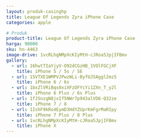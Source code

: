 ```yaml
---
layout: produk-casinghp
title: League Of Legends Zyra iPhone Case
categories: apple

# Produk
product-title: League Of Legends Zyra iPhone Case
harga: 90000
sku: hn-4463
image-drive: 1vcRLhgNMpXcKIyMtH-cJRoa5JpjIFBmv
gallery:
  - url: 16hwtTIaYjyV-O92dCGzHB_1VOlFGCjXF
    title: iPhone 5 / 5s / SE
  - url: 15VTXE1WMPVJPwzWLi-ByfUJSAggl2mzS
    title: iPhone 6 / 6s
  - url: 1bxZlVRiBqs0xiXFzDFYcYi1ZXn_T_y2l
    title: iPhone 6 Plus / 6s Plus
  - url: 1fJSnzgN8jxIf5NWr7p943alVD6-Q32ze
    title: iPhone 7 / 8
  - url: 1IshF9kRo4EymD3HdYZUprKmFgrMaRIpy
    title: iPhone 7 Plus / 8 Plus
  - url: 1vcRLhgNMpXcKIyMtH-cJRoa5JpjIFBmv
    title: iPhone X
---
```

